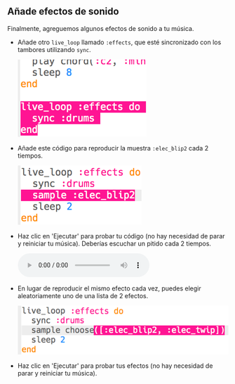 ## Añade efectos de sonido

Finalmente, agreguemos algunos efectos de sonido a tu música.

+ Añade otro `live_loop` llamado `:effects`, que esté sincronizado con los tambores utilizando `sync`.
    
    ![captura de pantalla](images/dj-effects-loop.png)

+ Añade este código para reproducir la muestra `:elec_blip2` cada 2 tiempos.
    
    ![captura de pantalla](images/dj-effects-sample.png)

+ Haz clic en 'Ejecutar' para probar tu código (no hay necesidad de parar y reiniciar tu música). Deberías escuchar un pitido cada 2 tiempos.
    
    <div id="audio-preview" class="pdf-hidden">
    <audio controls preload> 
      <source src="resources/noises.mp3" type="audio/mpeg"> Tu navegador no es compatible con el elemento <code>audio</code>. 
    </audio>
    </div>
+ En lugar de reproducir el mismo efecto cada vez, puedes elegir aleatoriamente uno de una lista de 2 efectos.
    
    ![captura de pantalla](images/dj-effects-sample-choose.png)

+ Haz clic en 'Ejecutar' para probar tus efectos (no hay necesidad de parar y reiniciar tu música).
